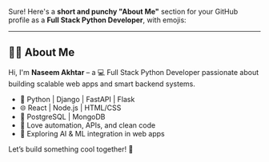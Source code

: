 Sure! Here's a **short and punchy "About Me"** section for your GitHub profile as a **Full Stack Python Developer**, with emojis:

---

## 👨‍💻 About Me

Hi, I'm **Naseem Akhtar** – a 💻 Full Stack Python Developer passionate about building scalable web apps and smart backend systems.

* 🐍 Python | Django | FastAPI | Flask
* 🌐 React | Node.js | HTML/CSS
* 💾 PostgreSQL | MongoDB
* 🧠 Love automation, APIs, and clean code
* 🚀 Exploring AI & ML integration in web apps

Let’s build something cool together! 🤝
